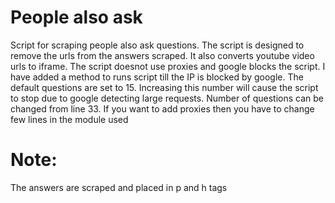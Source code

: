 # People also ask
Script for scraping people also ask questions. The script is designed to remove the urls from the answers scraped. It also converts youtube video urls to iframe. The script doesnot use proxies and google blocks the script. I have added a method to runs script till the IP is blocked by google. The default questions are set to 15. Increasing this number will cause the script to stop due to google detecting large requests. Number of questions can be changed from line 33. If you want to add proxies then you have to change few lines in the module used 
# Note:
The answers are scraped and placed in p and h tags
